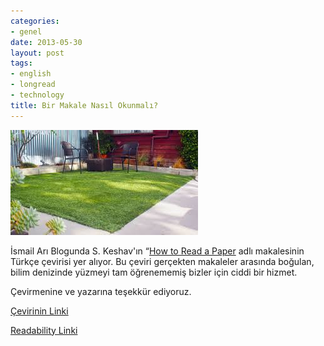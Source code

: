 ```yaml
---
categories:
- genel
date: 2013-05-30
layout: post
tags:
- english
- longread
- technology
title: Bir Makale Nasıl Okunmalı?
---
```


[![](/images/images)](https://encrypted-tbn1.gstatic.com/images?q=tbn:ANd9GcTA72wXkVa1wM1bg1cbsUofFFBXz8US-gzbMIhntNfJ7u9ZcEQ0)

  

İsmail Arı Blogunda S. Keshav'ın “[How to Read a Paper](http://ccr.sigcomm.org/online/files/p83-keshavA.pdf) adlı makalesinin Türkçe çevirisi yer alıyor. Bu çeviri gerçekten makaleler arasında boğulan, bilim denizinde yüzmeyi tam öğrenememiş bizler için ciddi bir hizmet.

Çevirmenine ve yazarına teşekkür ediyoruz.

[Çevirinin Linki](http://ismailari.com/blog/bir-makaleyi-nasil-okumali/)

  

[Readability Linki](http://www.readability.com/articles/1ligjw1m)
